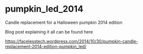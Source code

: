 pumpkin_led_2014
================

Candle replacement for a Halloween pumpkin 2014 edition

Blog post explaining it all can be found here

https://facelesstech.wordpress.com/2014/10/30/pumpkin-candle-replacement-2014-edition-pumpkin_led/
